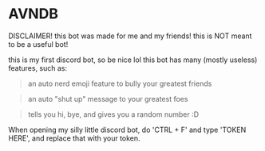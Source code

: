 # AVNDB 

DISCLAIMER! this bot was made for me and my friends! this is NOT meant to be a useful bot!

this is my first discord bot, so be nice lol
this bot has many (mostly useless) features, such as:

> an auto nerd emoji feature to bully your greatest friends 

> an auto "shut up" message to your greatest foes

> tells you hi, bye, and gives you a random number :D 

When opening my silly little discord bot, do 'CTRL + F' and type 'TOKEN HERE', and replace that with your token.
